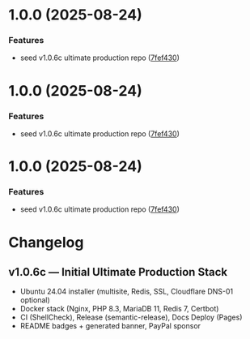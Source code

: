 # 1.0.0 (2025-08-24)


### Features

* seed v1.0.6c ultimate production repo ([7fef430](https://github.com/sebhosting/seb-ultra-stack/commit/7fef430e475c238c789fde6efde1a6ff5bdb28b3))

# 1.0.0 (2025-08-24)


### Features

* seed v1.0.6c ultimate production repo ([7fef430](https://github.com/sebhosting/seb-ultra-stack/commit/7fef430e475c238c789fde6efde1a6ff5bdb28b3))

# 1.0.0 (2025-08-24)


### Features

* seed v1.0.6c ultimate production repo ([7fef430](https://github.com/sebhosting/seb-ultra-stack/commit/7fef430e475c238c789fde6efde1a6ff5bdb28b3))

# Changelog

## v1.0.6c — Initial Ultimate Production Stack
- Ubuntu 24.04 installer (multisite, Redis, SSL, Cloudflare DNS-01 optional)
- Docker stack (Nginx, PHP 8.3, MariaDB 11, Redis 7, Certbot)
- CI (ShellCheck), Release (semantic-release), Docs Deploy (Pages)
- README badges + generated banner, PayPal sponsor
